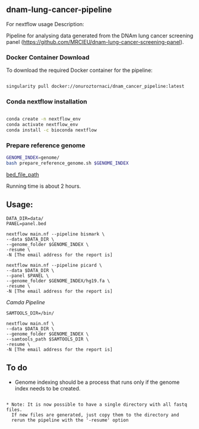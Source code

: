 ## dnam-lung-cancer-pipeline

For nextflow usage Description:

Pipeline for analysing data generated from the DNAm lung cancer screening panel (https://github.com/MRCIEU/dnam-lung-cancer-screening-panel).

### Docker Container Download

To download the required Docker container for the pipeline:

```bash

singularity pull docker://onuroztornaci/dnam_cancer_pipeline:latest

```

### Conda nextflow installation

```bash

conda create -n nextflow_env
conda activate nextflow_env
conda install -c bioconda nextflow

```

### Prepare reference genome 

```bash
GENOME_INDEX=genome/
bash prepare_reference_genome.sh $GENOME_INDEX 

```

[bed_file_path](https://github.com/MRCIEU/dnam-lung-cancer-pipeline/raw/main/data/)

Running time is about 2 hours.

## Usage: 

```
DATA_DIR=data/
PANEL=panel.bed

nextflow main.nf --pipeline bismark \
--data $DATA_DIR \
--genome_folder $GENOME_INDEX \
-resume \
-N [The email address for the report is]

nextflow main.nf --pipeline picard \
--data $DATA_DIR \
--panel $PANEL \
--genome_folder $GENOME_INDEX/hg19.fa \
-resume \
-N [The email address for the report is]
```

*Camda Pipeline*

```
SAMTOOLS_DIR=/bin/

nextflow main.nf \
--data $DATA_DIR \ 
--genome_folder $GENOME_INDEX \
--samtools_path $SAMTOOLS_DIR \
-resume \
-N [The email address for the report is]
```

## To do

* Genome indexing should be a process that runs only if the genome index needs to be created.
```

* Note: It is now possible to have a single directory with all fastq files.
  If new files are generated, just copy them to the directory and
  rerun the pipeline with the '-resume' option
